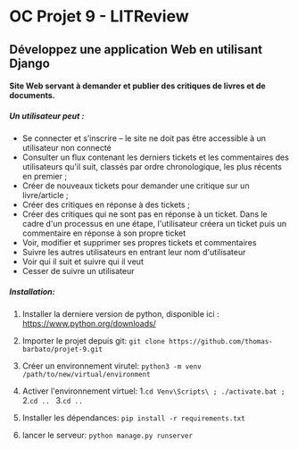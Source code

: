 # OC Projet 9 - LITReview
## Développez une application Web en utilisant Django
#### Site Web servant à demander et publier des critiques de livres et de documents.

##### Un utilisateur peut :

- Se connecter et s’inscrire – le site ne doit pas être accessible à un utilisateur non connecté
- Consulter un flux contenant les derniers tickets et les commentaires des utilisateurs qu'il suit, classés par ordre chronologique, les plus récents en premier ; 
- Créer de nouveaux tickets pour demander une critique sur un livre/article ;
- Créer des critiques en réponse à des tickets ;
- Créer des critiques qui ne sont pas en réponse à un ticket. Dans le cadre d'un processus en une étape, l'utilisateur créera un ticket puis un commentaire en réponse à son propre ticket
- Voir, modifier et supprimer ses propres tickets et commentaires
- Suivre les autres utilisateurs en entrant leur nom d'utilisateur
- Voir qui il suit et suivre qui il veut
- Cesser de suivre un utilisateur

##### Installation:

1. Installer la derniere version de python, disponible ici :
https://www.python.org/downloads/

2. Importer le projet depuis git:
`git clone https://github.com/thomas-barbato/projet-9.git`

3. Créer un environnement virutel:
`python3 -m venv /path/to/new/virtual/environment`

4. Activer l'environnement virtuel:
1.`cd Venv\Scripts\ ; ./activate.bat ;`
2.`cd .. `
3.`cd .. `

5. Installer les dépendances:
`pip install -r requirements.txt`

6. lancer le serveur:
`python manage.py runserver`


